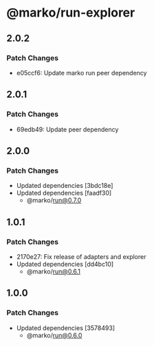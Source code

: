 # @marko/run-explorer

## 2.0.2

### Patch Changes

- e05ccf6: Update marko run peer dependency

## 2.0.1

### Patch Changes

- 69edb49: Update peer dependency

## 2.0.0

### Patch Changes

- Updated dependencies [3bdc18e]
- Updated dependencies [faadf30]
  - @marko/run@0.7.0

## 1.0.1

### Patch Changes

- 2170e27: Fix release of adapters and explorer
- Updated dependencies [dd4bc10]
  - @marko/run@0.6.1

## 1.0.0

### Patch Changes

- Updated dependencies [3578493]
  - @marko/run@0.6.0
